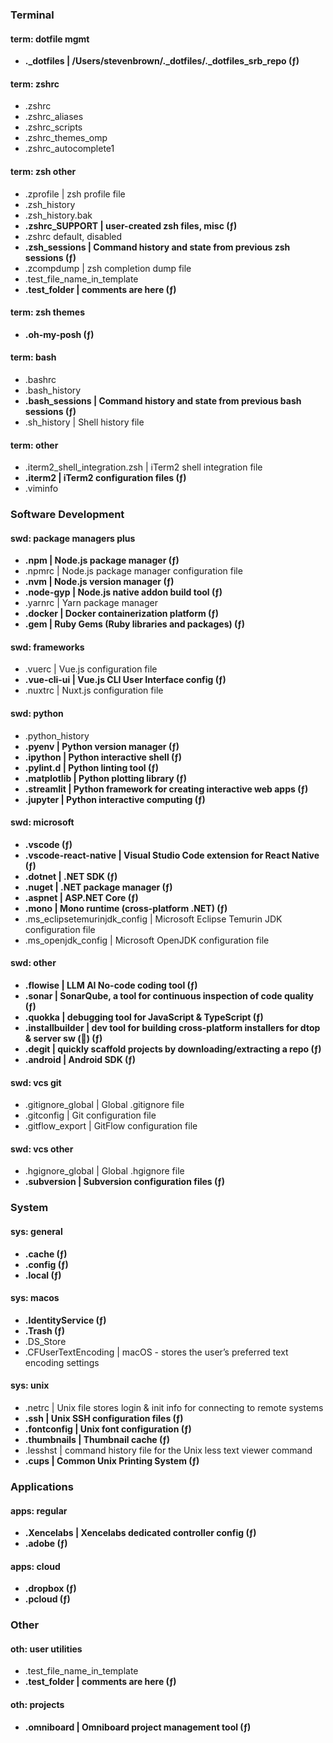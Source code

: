 ### Terminal

#### term: dotfile mgmt

- **.\_dotfiles | /Users/stevenbrown/.\_dotfiles/.\_dotfiles_srb_repo (ƒ)**

#### term: zshrc

- .zshrc
- .zshrc_aliases
- .zshrc_scripts
- .zshrc_themes_omp
- .zshrc_autocomplete1

#### term: zsh other

- .zprofile | zsh profile file
- .zsh_history
- .zsh_history.bak
- **.zshrc_SUPPORT | user-created zsh files, misc (ƒ)**
- .zshrc default, disabled
- **.zsh_sessions | Command history and state from previous zsh sessions (ƒ)**
- .zcompdump | zsh completion dump file
- .test_file_name_in_template
- **.test_folder | comments are here (ƒ)**

#### term: zsh themes

- **.oh-my-posh (ƒ)**

#### term: bash

- .bashrc
- .bash_history
- **.bash_sessions | Command history and state from previous bash sessions (ƒ)**
- .sh_history | Shell history file

#### term: other

- .iterm2_shell_integration.zsh | iTerm2 shell integration file
- **.iterm2 | iTerm2 configuration files (ƒ)**
- .viminfo

### Software Development

#### swd: package managers plus

- **.npm | Node.js package manager (ƒ)**
- .npmrc | Node.js package manager configuration file
- **.nvm | Node.js version manager (ƒ)**
- **.node-gyp | Node.js native addon build tool (ƒ)**
- .yarnrc | Yarn package manager
- **.docker | Docker containerization platform (ƒ)**
- **.gem | Ruby Gems (Ruby libraries and packages) (ƒ)**

#### swd: frameworks

- .vuerc | Vue.js configuration file
- **.vue-cli-ui | Vue.js CLI User Interface config (ƒ)**
- .nuxtrc | Nuxt.js configuration file

#### swd: python

- .python_history
- **.pyenv | Python version manager (ƒ)**
- **.ipython | Python interactive shell (ƒ)**
- **.pylint.d | Python linting tool (ƒ)**
- **.matplotlib | Python plotting library (ƒ)**
- **.streamlit | Python framework for creating interactive web apps (ƒ)**
- **.jupyter | Python interactive computing (ƒ)**

#### swd: microsoft

- **.vscode (ƒ)**
- **.vscode-react-native | Visual Studio Code extension for React Native (ƒ)**
- **.dotnet | .NET SDK (ƒ)**
- **.nuget | .NET package manager (ƒ)**
- **.aspnet | ASP.NET Core (ƒ)**
- **.mono | Mono runtime (cross-platform .NET) (ƒ)**
- .ms_eclipsetemurinjdk_config | Microsoft Eclipse Temurin JDK configuration file
- .ms_openjdk_config | Microsoft OpenJDK configuration file

#### swd: other

- **.flowise | LLM AI No-code coding tool (ƒ)**
- **.sonar | SonarQube, a tool for continuous inspection of code quality (ƒ)**
- **.quokka | debugging tool for JavaScript & TypeScript (ƒ)**
- **.installbuilder | dev tool for building cross-platform installers for dtop & server sw (🚫) (ƒ)**
- **.degit | quickly scaffold projects by downloading/extracting a repo (ƒ)**
- **.android | Android SDK (ƒ)**

#### swd: vcs git

- .gitignore_global | Global .gitignore file
- .gitconfig | Git configuration file
- .gitflow_export | GitFlow configuration file

#### swd: vcs other

- .hgignore_global | Global .hgignore file
- **.subversion | Subversion configuration files (ƒ)**

### System

#### sys: general

- **.cache (ƒ)**
- **.config (ƒ)**
- **.local (ƒ)**

#### sys: macos

- **.IdentityService (ƒ)**
- **.Trash (ƒ)**
- .DS_Store
- .CFUserTextEncoding | macOS - stores the user’s preferred text encoding settings

#### sys: unix

- .netrc | Unix file stores login & init info for connecting to remote systems
- **.ssh | Unix SSH configuration files (ƒ)**
- **.fontconfig | Unix font configuration (ƒ)**
- **.thumbnails | Thumbnail cache (ƒ)**
- .lesshst | command history file for the Unix less text viewer command
- **.cups | Common Unix Printing System (ƒ)**

### Applications

#### apps: regular

- **.Xencelabs | Xencelabs dedicated controller config (ƒ)**
- **.adobe (ƒ)**

#### apps: cloud

- **.dropbox (ƒ)**
- **.pcloud (ƒ)**

### Other

#### oth: user utilities

- .test_file_name_in_template
- **.test_folder | comments are here (ƒ)**

#### oth: projects

- **.omniboard | Omniboard project management tool (ƒ)**
